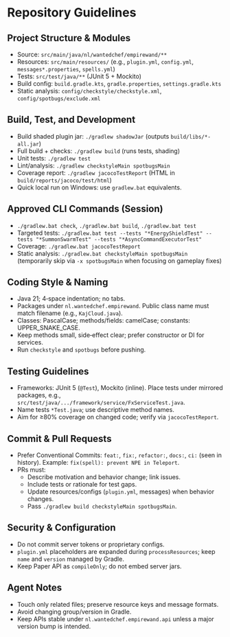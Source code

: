 # Repository Guidelines

## Project Structure & Modules
- Source: `src/main/java/nl/wantedchef/empirewand/**`
- Resources: `src/main/resources/` (e.g., `plugin.yml`, `config.yml`, `messages*.properties`, `spells.yml`)
- Tests: `src/test/java/**` (JUnit 5 + Mockito)
- Build config: `build.gradle.kts`, `gradle.properties`, `settings.gradle.kts`
- Static analysis: `config/checkstyle/checkstyle.xml`, `config/spotbugs/exclude.xml`

## Build, Test, and Development
- Build shaded plugin jar: `./gradlew shadowJar` (outputs `build/libs/*-all.jar`)
- Full build + checks: `./gradlew build` (runs tests, shading)
- Unit tests: `./gradlew test`
- Lint/analysis: `./gradlew checkstyleMain spotbugsMain`
- Coverage report: `./gradlew jacocoTestReport` (HTML in `build/reports/jacoco/test/html`)
- Quick local run on Windows: use `gradlew.bat` equivalents.

## Approved CLI Commands (Session)
- `./gradlew.bat check`, `./gradlew.bat build`, `./gradlew.bat test`
- Targeted tests: `./gradlew.bat test --tests "*EnergyShieldTest" --tests "*SummonSwarmTest" --tests "*AsyncCommandExecutorTest"`
- Coverage: `./gradlew.bat jacocoTestReport`
- Static analysis: `./gradlew.bat checkstyleMain spotbugsMain` (temporarily skip via `-x spotbugsMain` when focusing on gameplay fixes)

## Coding Style & Naming
- Java 21; 4‑space indentation; no tabs.
- Packages under `nl.wantedchef.empirewand`. Public class name must match filename (e.g., `KajCloud.java`).
- Classes: PascalCase; methods/fields: camelCase; constants: UPPER_SNAKE_CASE.
- Keep methods small, side‑effect clear; prefer constructor or DI for services.
- Run `checkstyle` and `spotbugs` before pushing.

## Testing Guidelines
- Frameworks: JUnit 5 (`@Test`), Mockito (inline). Place tests under mirrored packages, e.g., `src/test/java/.../framework/service/FxServiceTest.java`.
- Name tests `*Test.java`; use descriptive method names.
- Aim for ≥80% coverage on changed code; verify via `jacocoTestReport`.

## Commit & Pull Requests
- Prefer Conventional Commits: `feat:`, `fix:`, `refactor:`, `docs:`, `ci:` (seen in history). Example: `fix(spell): prevent NPE in Teleport`.
- PRs must:
  - Describe motivation and behavior change; link issues.
  - Include tests or rationale for test gaps.
  - Update resources/configs (`plugin.yml`, messages) when behavior changes.
  - Pass `./gradlew build checkstyleMain spotbugsMain`.

## Security & Configuration
- Do not commit server tokens or proprietary configs.
- `plugin.yml` placeholders are expanded during `processResources`; keep `name` and `version` managed by Gradle.
- Keep Paper API as `compileOnly`; do not embed server jars.

## Agent Notes
- Touch only related files; preserve resource keys and message formats.
- Avoid changing group/version in Gradle.
- Keep APIs stable under `nl.wantedchef.empirewand.api` unless a major version bump is intended.
